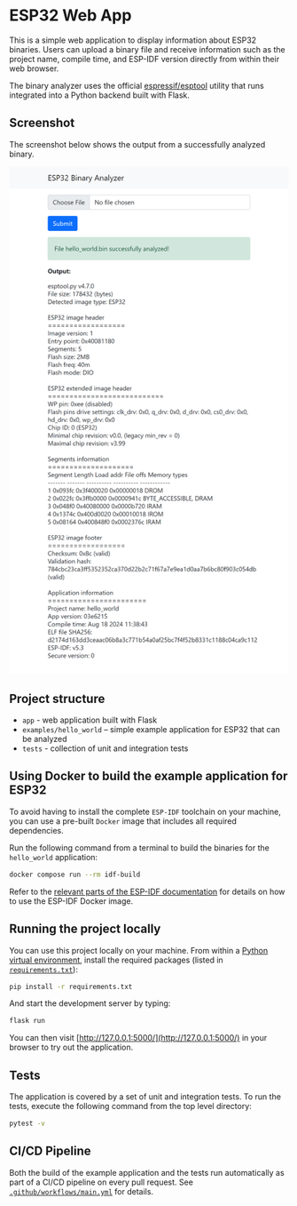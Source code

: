# ESP32 Web App

This is a simple web application to display information about ESP32 binaries.
Users can upload a binary file and receive information such as the project
name, compile time, and ESP-IDF version directly from within their web browser.

The binary analyzer uses the official [espressif/esptool](https://github.com/espressif/esptool)
utility that runs integrated into a Python backend built with Flask.

## Screenshot

The screenshot below shows the output from a successfully analyzed binary.

![Binary Info Success](docs/esp_webapp_success.png)

## Project structure

- `app` - web application built with Flask
- `examples/hello_world` – simple example application for ESP32 that can be
analyzed
- `tests` - collection of unit and integration tests

## Using Docker to build the example application for ESP32

To avoid having to install the complete `ESP-IDF` toolchain on your machine, you
can use a pre-built `Docker` image that includes all required dependencies.

Run the following command from a terminal to build the binaries for the `hello_world`
application:

```bash
docker compose run --rm idf-build
```

Refer to the [relevant parts of the ESP-IDF documentation](https://docs.espressif.com/projects/esp-idf/en/stable/esp32/api-guides/tools/idf-docker-image.html)
for details on how to use the ESP-IDF Docker image.

## Running the project locally

You can use this project locally on your machine. From within a [Python virtual environment](https://docs.python.org/3/library/venv.html),
install the required packages (listed in
[`requirements.txt`](requirements.txt)):

```bash
pip install -r requirements.txt
```

And start the development server by typing:

```bash
flask run
```

You can then visit [http://127.0.0.1:5000/](http://127.0.0.1:5000/) in your
browser to try out the application.

## Tests

The application is covered by a set of unit and integration tests. To run
the tests, execute the following command from the top level directory:

```bash
pytest -v
```

## CI/CD Pipeline

Both the build of the example application and the tests run automatically as
part of a CI/CD pipeline on every pull request. See [`.github/workflows/main.yml`](.github/workflows/main.yml)
for details.
